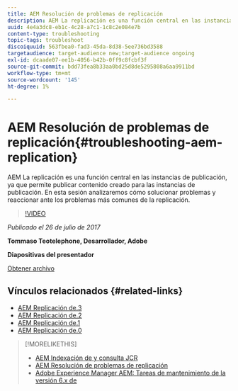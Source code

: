 ```yaml
---
title: AEM Resolución de problemas de replicación
description: AEM La replicación es una función central en las instancias de publicación, ya que permite publicar contenido creado para las instancias de publicación. En esta sesión analizaremos cómo solucionar problemas y reaccionar ante los problemas más comunes de la replicación.
uuid: 4e4a3dc8-eb1c-4c28-a7c1-1c8c2e084e7b
content-type: troubleshooting
topic-tags: troubleshoot
discoiquuid: 563fbea0-fad3-45da-8d38-5ee736bd3588
targetaudience: target-audience new;target-audience ongoing
exl-id: dcaade07-ee1b-4056-b42b-0ff9c8fcbf3f
source-git-commit: bdd73fea8b33aa0bd25d8de5295808a6aa9911bd
workflow-type: tm+mt
source-wordcount: '145'
ht-degree: 1%

---
```


# AEM Resolución de problemas de replicación{#troubleshooting-aem-replication}

AEM La replicación es una función central en las instancias de publicación, ya que permite publicar contenido creado para las instancias de publicación. En esta sesión analizaremos cómo solucionar problemas y reaccionar ante los problemas más comunes de la replicación.

>[!VIDEO](https://video.tv.adobe.com/v/19282/?quality=9)

*Publicado el 26 de julio de 2017*

**Tommaso Teotelephone, Desarrollador, Adobe**

**Diapositivas del presentador**

[Obtener archivo](assets/aem-gems-troubleshooting-aem-replication.pdf)

## Vínculos relacionados {#related-links}

* [AEM Replicación de.3](https://docs.adobe.com/docs/en/aem/6-3/deploy/configuring/replication.html)
* [AEM Replicación de.2](https://docs.adobe.com/docs/en/aem/6-2/deploy/configuring/replication.html)
* [AEM Replicación de.1](https://docs.adobe.com/docs/en/aem/6-1/deploy/configuring/replication.html)
* [AEM Replicación de.0](https://docs.adobe.com/docs/en/aem/6-0/deploy/configuring/replication.html)

>[!MORELIKETHIS]
>
>* [AEM Indexación de y consulta JCR](aem-indexing-jcr-query.md)
>* [AEM Resolución de problemas de replicación](aem-troubleshooting-aem-replication.md)
>* [Adobe Experience Manager AEM: Tareas de mantenimiento de la versión 6.x de](https://helpx.adobe.com/experience-manager/kt/eseminars/ccoo-aem-Aug-register.html)

